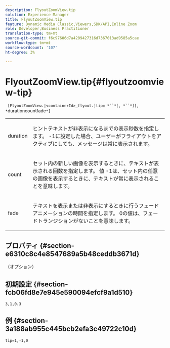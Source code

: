 ```yaml
---
description: FlyoutZoomView.tip
solution: Experience Manager
title: FlyoutZoomView.tip
feature: Dynamic Media Classic,Viewers,SDK/API,Inline Zoom
role: Developer,Business Practitioner
translation-type: tm+mt
source-git-commit: f6c97606d7a4209427316d7367013ad9585a5cae
workflow-type: tm+mt
source-wordcount: '107'
ht-degree: 3%

---
```



# FlyoutZoomView.tip{#flyoutzoomview-tip}

` [FlyoutZoomView.|<containerId>_flyout.]tip= *``*[, *``*][, *`durationcountfade`*]`

<table id="table_3BA079B51B644219BB8E2A68A13A8D90"> 
 <tbody> 
  <tr> 
   <td colname="col1"> <p> <span class="codeph"> <span class="varname"> duration</span> </span> </p> </td> 
   <td colname="col2"> <p>ヒントテキストが非表示になるまでの表示秒数を指定します。 <span class="codeph"> -1</span>に設定した場合、ユーザーがフライアウトをアクティブにしても、メッセージは常に表示されます。 </p> </td> 
  </tr> 
  <tr> 
   <td colname="col1"> <p> <span class="codeph"> <span class="varname"> count</span> </span> </p> </td> 
   <td colname="col2"> <p>セット内の新しい画像を表示するときに、テキストが表示される回数を指定します。 値<span class="codeph"> -1</span>は、セット内の任意の画像を表示するときに、テキストが常に表示されることを意味します。 </p> </td> 
  </tr> 
  <tr> 
   <td colname="col1"> <p> <span class="codeph"> <span class="varname"> fade</span> </span> </p> </td> 
   <td colname="col2"> <p>テキストを表示または非表示にするときに行うフェードアニメーションの時間を指定します。 <span class="codeph"> 0</span>の値は、フェードトランジションがないことを意味します。 </p> </td> 
  </tr> 
 </tbody> 
</table>

## プロパティ {#section-e6310c8c4e8547689a5b48ceddb3671d}

（オプション）

## 初期設定 {#section-fcb06fd8e7e945e590094efcf9a1d510}

`3,1,0.3`

## 例 {#section-3a188ab955c445bcb2efa3c49722c10d}

`tip=1,-1,0`
